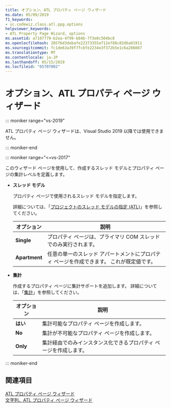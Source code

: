 ```yaml
---
title: オプション、ATL プロパティ ページ ウィザード
ms.date: 05/09/2019
f1_keywords:
- vc.codewiz.class.atl.ppg.options
helpviewer_keywords:
- ATL Property Page Wizard, options
ms.assetid: a7107779-b2ea-4f99-b84b-7f3e0c504bc8
ms.openlocfilehash: 205f6d3debafe22373355af12ef88c83d6a01911
ms.sourcegitcommit: fc1de63a39f7fcbfe2234e3f372b5e1c6a286087
ms.translationtype: MT
ms.contentlocale: ja-JP
ms.lasthandoff: 05/15/2019
ms.locfileid: "65707002"
---
```

# <a name="options-atl-property-page-wizard"></a>オプション、ATL プロパティ ページ ウィザード


::: moniker range="vs-2019"

ATL プロパティ ページ ウィザードは、Visual Studio 2019 以降では使用できません。

::: moniker-end

::: moniker range="<=vs-2017"

このウィザード ページを使用して、作成するスレッド モデルとプロパティ ページの集計レベルを定義します。

- **スレッド モデル**

   プロパティ ページで使用されるスレッド モデルを指定します。

   詳細については、「[プロジェクトのスレッド モデルの指定 (ATL)](../../atl/specifying-the-threading-model-for-a-project-atl.md)」を参照してください。

   |オプション|説明|
   |------------|-----------------|
   |**Single**|プロパティ ページは、プライマリ COM スレッドでのみ実行されます。|
   |**Apartment**|任意の単一のスレッド アパートメントにプロパティ ページを作成できます。 これが既定値です。|

- **集計**

   作成するプロパティ ページに集計サポートを追加します。 詳細については、「[集計](../../atl/aggregation.md)」を参照してください。

   |オプション|説明|
   |------------|-----------------|
   |**はい**|集計可能なプロパティ ページを作成します。|
   |**No**|集計が不可能なプロパティ ページを作成します。|
   |**Only**|集計経由でのみインスタンス化できるプロパティ ページを作成します。|

::: moniker-end

## <a name="see-also"></a>関連項目

[ATL プロパティ ページ ウィザード](../../atl/reference/atl-property-page-wizard.md)<br/>
[文字列、ATL プロパティ ページ ウィザード](../../atl/reference/strings-atl-property-page-wizard.md)

